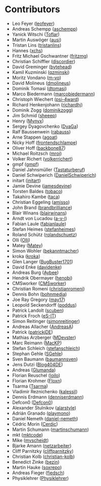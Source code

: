 # Contributors

 * Leo Feyer ([leofeyer](https://github.com/leofeyer))
 * Andreas Schempp ([aschempp](https://github.com/aschempp))
 * Yanick Witschi ([Toflar](https://github.com/Toflar))
 * Martin Auswöger ([ausi](https://github.com/ausi))
 * Tristan Lins ([tristanlins](https://github.com/tristanlins))
 * Hannes ([xchs](https://github.com/xchs))
 * Fritz Michael Gschwantner ([fritzmg](https://github.com/fritzmg))
 * Christian Schiffler ([discordier](https://github.com/discordier))
 * David Greminger ([bytehead](https://github.com/bytehead))
 * Kamil Kuzminski ([qzminski](https://github.com/qzminski))
 * Moritz Vondano ([m-vo](https://github.com/m-vo))
 * David Molineus ([dmolineus](https://github.com/dmolineus))
 * Dominik Tomasi ([dtomasi](https://github.com/dtomasi))
 * Marco Biedermann ([marcobiedermann](https://github.com/marcobiedermann))
 * Christoph Wiechert ([psi-4ward](https://github.com/psi-4ward))
 * Richard Henkenjohann ([richardhj](https://github.com/richardhj))
 * Dominik Zogg ([dominikzogg](https://github.com/dominikzogg))
 * Jim Schmid ([sheeep](https://github.com/sheeep))
 * Henry ([Mynyx](https://github.com/Mynyx))
 * Sergey Dyagovchenko ([DyaGa](https://github.com/DyaGa))
 * Ralf Baussenwein ([rabauss](https://github.com/rabauss))
 * Arne Stappen ([agoat](https://github.com/agoat))
 * Nicky Hoff ([frontendschlampe](https://github.com/frontendschlampe))
 * Oliver Hoff ([backbone87](https://github.com/backbone87))
 * Michael Roitzsch ([mroi](https://github.com/mroi))
 * Volker Richert ([volkerrichert](https://github.com/volkerrichert))
 * gmpf ([gmpf](https://github.com/gmpf))
 * Daniel Jahnsmüller ([Tastaturberuf](https://github.com/Tastaturberuf))
 * Daniel Schwiperich ([DanielSchwiperich](https://github.com/DanielSchwiperich))
 * initart ([initart](https://github.com/initart))
 * Jamie Devine ([jamesdevine](https://github.com/jamesdevine))
 * Torsten Baldes ([tobaco](https://github.com/tobaco))
 * Takahiro Kambe ([taca](https://github.com/taca))
 * Christian Eggeling ([amisso](https://github.com/amisso))
 * John Brand ([brandbrilliance](https://github.com/brandbrilliance))
 * Blair Winans ([blairwinans](https://github.com/blairwinans))
 * Arndt von Lucadou ([a-v-l](https://github.com/a-v-l))
 * Fabian Laule ([fabianlaule](https://github.com/fabianlaule))
 * Stefan Heimes ([stefanheimes](https://github.com/stefanheimes))
 * Roland Schütz ([rolandschuetz](https://github.com/rolandschuetz))
 * Olli ([Olli](https://github.com/Olli))
 * Matey ([Matey](https://github.com/Matey))
 * Simon Wohler ([bekanntmacher](https://github.com/bekanntmacher))
 * kroka ([kroka](https://github.com/kroka))
 * Glen Langer ([BugBuster1701](https://github.com/BugBuster1701))
 * David Enke ([davidenke](https://github.com/davidenke))
 * Andreas Burg ([Aybee](https://github.com/Aybee))
 * Hendrik Obermayer ([henobi](https://github.com/henobi))
 * CMSworker ([CMSworker](https://github.com/CMSworker))
 * Christian Romeni ([christianromeni](https://github.com/christianromeni))
 * Dennis Bohn ([bohnmedia](https://github.com/bohnmedia))
 * Joe Ray Gregory ([may17](https://github.com/may17))
 * Leopold Seckendorff ([poddus](https://github.com/poddus))
 * Patrick Landolt ([scuben](https://github.com/scuben))
 * Patrick Froch ([eS-IT](https://github.com/eS-IT))
 * Simon Reitinger ([simonreitinger](https://github.com/simonreitinger))
 * Andreas Allacher ([AndreasA](https://github.com/AndreasA))
 * Patrick ([patrickjDE](https://github.com/patrickjDE))
 * Mathias Arzberger ([MDevster](https://github.com/MDevster))
 * Marc Reimann ([MacKP](https://github.com/MacKP))
 * Stefan Schleich ([stefanschleich](https://github.com/stefanschleich))
 * Stephan Gehle ([SGehle](https://github.com/SGehle))
 * Sven Baumann ([baumannsven](https://github.com/baumannsven))
 * Jens Dutzi ([Blog404DE](https://github.com/Blog404DE))
 * Andreas ([Glumanda](https://github.com/Glumanda))
 * Florian Reuschel ([loilo](https://github.com/loilo))
 * Florian Krohmer ([Floxn](https://github.com/Floxn))
 * Tsarma ([Tsarma](https://github.com/Tsarma))
 * Vladimir Reznichenko ([kalessil](https://github.com/kalessil))
 * Dennis Erdmann ([denniserdmann](https://github.com/denniserdmann))
 * Defcon0 ([Defcon0](https://github.com/Defcon0))
 * Alexander Stulnikov ([alarstyle](https://github.com/alarstyle))
 * Adrián Granado ([playmono](https://github.com/playmono))
 * Daniel Nemeth ([daniel-nemeth](https://github.com/daniel-nemeth))
 * Cédric Morin ([Cerdic](https://github.com/Cerdic))
 * Martin Schumann ([martinschumann](https://github.com/martinschumann))
 * mkt ([mktcode](https://github.com/mktcode))
 * Mike ([mvscheidt](https://github.com/mvscheidt))
 * Bjarke Amann ([netzarbeiter](https://github.com/netzarbeiter))
 * Cliff Parnitzky ([cliffparnitzky](https://github.com/cliffparnitzky))
 * Christian Kolb ([christian-kolb](https://github.com/christian-kolb))
 * Benedict Zinke ([bezin](https://github.com/bezin))
 * Martin Hauke ([soxrepo](https://github.com/soxrepo))
 * Andreas Fieger ([fiedsch](https://github.com/fiedsch))
 * Physiklehrer ([Physiklehrer](https://github.com/Physiklehrer))

